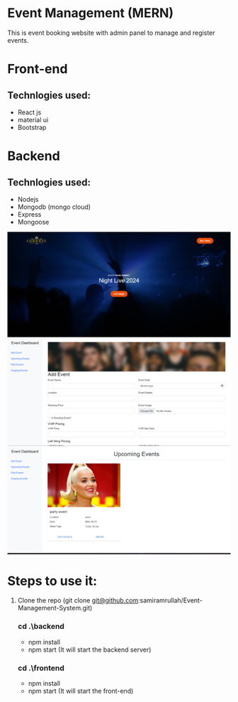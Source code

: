 # Event Management (MERN)
This is event booking website with admin panel to manage and register events.

# Front-end
  ## Technlogies used:
  * React js
  * material ui
  * Bootstrap

# Backend
 ## Technlogies used:
 * Nodejs
 * Mongodb (mongo cloud)
 * Express
 * Mongoose

 ![home page](./frontend/public/images/Screenshot_9.png)
 ![create event page](./frontend/public/images/Screenshot_10.png)
 ![vie event page](./frontend/public/images/Screenshot_11.png)
 

 # Steps to use it:
 
 1. Clone the repo (git clone git@github.com:samiramrullah/Event-Management-System.git) <br>
    ###  cd .\backend <br>
      * npm install <br>
      * npm start (It will start the backend server) <br>
    ### cd .\frontend <br>
      * npm install <br>
      * npm start (It will start the front-end) <br>